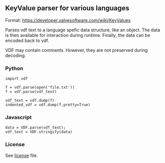 ## KeyValue parser for various languages

Format: https://developer.valvesoftware.com/wiki/KeyValues

Parses vdf text to a language spefic data structure, like an object.
The data is then available for interaction during runtime.
Finally, the data can be encoded back to vdf.

VDF may contain comments. However, they are not preserved during decoding.

### Python

    import vdf

    f = vdf.parse(open('file.txt'))
    f = vdf.parse(vdf_text)

    vdf_text = vdf.dump(f)
    indented_vdf = vdf.dump(f,pretty=True)

### Javascript

    data = VDF.parse(vdf_text);
    vdf_text = VDF.stringify(data)


### License

See [license](LICENSE) file.

